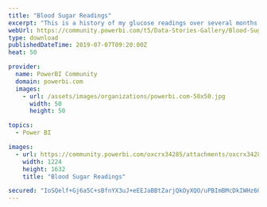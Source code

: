 ```yaml
---
title: "Blood Sugar Readings"
excerpt: "This is a history of my glucose readings over several months."
webUrl: https://community.powerbi.com/t5/Data-Stories-Gallery/Blood-Sugar-Readings/m-p/733457
type: download
publishedDateTime: 2019-07-07T09:20:00Z
heat: 50

provider:
  name: PowerBI Community
  domain: powerbi.com
  images:
    - url: /assets/images/organizations/powerbi.com-50x50.jpg
      width: 50
      height: 50

topics:
  - Power BI

images:
  - url: https://community.powerbi.com/oxcrx34285/attachments/oxcrx34285/DataStoriesGallery/2751/1/IMG_0964.jpg
    width: 1224
    height: 1632
    title: "Blood Sugar Readings"

secured: "IoSQelf+Gj6a5C+sBfnYX3uJ+eEEJaBBtZarjQkOyXQO/uPBImBMcDkIWHz6GZMVbUpzlX69V6hQcYyV4bylEjnWnrWk4pliZtiK2f3lfOFKq51djl6VNowB0U8BjlOY3XoCXd9D7YiTUrdCekwFfBQyqzJo+ulpVUKZ3s0Jiwery+z3LdbzFa2/C6DAF/5MtlYji559y5zGkPCSmDxohlW12HCyO1flPARXhegTfStPOHzzqrWNCehSLvpDVKvqqF67n8Z4IptQqCHo/TSahIqfwqUeNqyY2jp7tG/lQK/zyhLX17P7UmSQsKJasNCTEs3zdQO3YGPvQ+m0rrcub+p2CT8rwqkk1+P12Hq/lnrLQxBzPLnpiibfHVBH4X0K;pPPzJQeNT4K0W78f0uAkXA=="
---
```


